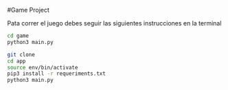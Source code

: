 #Game Project

Pata correr el juego debes seguir las siguientes instrucciones en la terminal

```sh
cd game
python3 main.py
```

```sh
git clone
cd app
source env/bin/activate
pip3 install -r requeriments.txt
python3 main.py
```